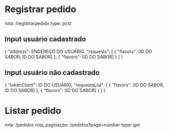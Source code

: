 # Registrar pedido
  rota: /registrarpedido
  type: post

  ## Input usuário cadastrado
  {
    "address": ENDEREÇO DO USUÁRIO,
    "requests": [
      {
        "flavors": [ID DO SABOR, ID DO SABOR]
      },
      {
        "flavors": [ID DO SABOR]
      }
    ]
  }

  ## Input usuário não cadastrado
  {
    "tokenClient": ID DO USUÁRIO,
    "requestsList": [
      {
        "flavors": [ID DO SABOR, ID DO SABOR]
      },
      {
        "flavors": [ID DO SABOR]
      }
    ]
  }

# Listar pedido
  rota: /pedidos
  rota_paginação: /pedidos?page=number
  type: get